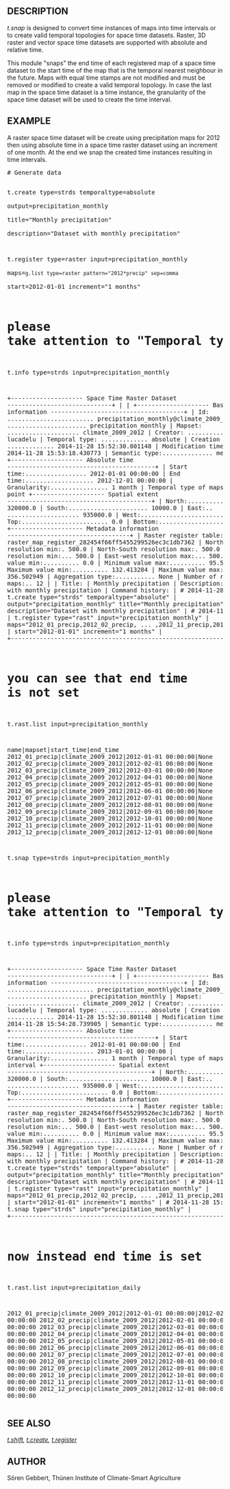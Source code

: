 <h2>DESCRIPTION</h2>

<em>t.snap</em> is designed to convert time instances of maps into time
intervals or to create valid temporal topologies for space time
datasets. Raster, 3D raster and vector space time datasets are
supported with absolute and relative time.
<p>
This module "snaps" the end time of each registered map of a space time
dataset to the start time of the map that is the temporal nearest
neighbour in the future. Maps with equal time stamps are not modified
and must be removed or modified to create a valid temporal topology. In
case the last map in the space time dataset is a time instance, the
granularity of the space time dataset will be used to create the time
interval.

<h2>EXAMPLE</h2>

A raster space time dataset will be create using precipitation maps for 2012
then using absolute time in a space time raster dataset using an increment
of one month.
At the end we snap the created time instances resulting in time intervals.

<div class="code"><pre>
# Generate data

t.create type=strds temporaltype=absolute \
         output=precipitation_monthly \
         title="Monthly precipitation" \
         description="Dataset with monthly precipitation"

t.register type=raster input=precipitation_monthly \
           maps=`g.list type=raster pattern="2012*precip" sep=comma` \
           start=2012-01-01 increment="1 months"

# please take attention to "Temporal type of maps" value
t.info type=strds input=precipitation_monthly

 +-------------------- Space Time Raster Dataset -----------------------------+
 |                                                                            |
 +-------------------- Basic information -------------------------------------+
 | Id: ........................ precipitation_monthly@climate_2009_2012
 | Name: ...................... precipitation_monthly
 | Mapset: .................... climate_2009_2012
 | Creator: ................... lucadelu
 | Temporal type: ............. absolute
 | Creation time: ............. 2014-11-28 15:52:30.801148
 | Modification time:.......... 2014-11-28 15:53:18.430773
 | Semantic type:.............. mean
 +-------------------- Absolute time -----------------------------------------+
 | Start time:................. 2012-01-01 00:00:00
 | End time:................... 2012-12-01 00:00:00
 | Granularity:................ 1 month
 | Temporal type of maps:...... point
 +-------------------- Spatial extent ----------------------------------------+
 | North:...................... 320000.0
 | South:...................... 10000.0
 | East:.. .................... 935000.0
 | West:....................... 120000.0
 | Top:........................ 0.0
 | Bottom:..................... 0.0
 +-------------------- Metadata information ----------------------------------+
 | Raster register table:...... raster_map_register_282454f66ff5455299526ec3c1db7362
 | North-South resolution min:. 500.0
 | North-South resolution max:. 500.0
 | East-west resolution min:... 500.0
 | East-west resolution max:... 500.0
 | Minimum value min:.......... 0.0
 | Minimum value max:.......... 95.58169
 | Maximum value min:.......... 132.413284
 | Maximum value max:.......... 356.502949
 | Aggregation type:........... None
 | Number of registered maps:.. 12
 |
 | Title:
 | Monthly precipitation
 | Description:
 | Dataset with monthly precipitation
 | Command history:
 | # 2014-11-28 15:52:30
 | t.create type="strds" temporaltype="absolute"
 |     output="precipitation_monthly" title="Monthly precipitation"
 |     description="Dataset with monthly precipitation"
 | # 2014-11-28 15:53:18
 | t.register type="rast" input="precipitation_monthly"
 |     maps="2012_01_precip,2012_02_precip, ... ,2012_11_precip,2012_12_precip"
 |     start="2012-01-01" increment="1 months"
 |
 +----------------------------------------------------------------------------+


# you can see that end time is not set
t.rast.list input=precipitation_monthly

name|mapset|start_time|end_time
2012_01_precip|climate_2009_2012|2012-01-01 00:00:00|None
2012_02_precip|climate_2009_2012|2012-02-01 00:00:00|None
2012_03_precip|climate_2009_2012|2012-03-01 00:00:00|None
2012_04_precip|climate_2009_2012|2012-04-01 00:00:00|None
2012_05_precip|climate_2009_2012|2012-05-01 00:00:00|None
2012_06_precip|climate_2009_2012|2012-06-01 00:00:00|None
2012_07_precip|climate_2009_2012|2012-07-01 00:00:00|None
2012_08_precip|climate_2009_2012|2012-08-01 00:00:00|None
2012_09_precip|climate_2009_2012|2012-09-01 00:00:00|None
2012_10_precip|climate_2009_2012|2012-10-01 00:00:00|None
2012_11_precip|climate_2009_2012|2012-11-01 00:00:00|None
2012_12_precip|climate_2009_2012|2012-12-01 00:00:00|None



t.snap type=strds input=precipitation_monthly

# please take attention to "Temporal type of maps" value again
t.info type=strds input=precipitation_monthly

 +-------------------- Space Time Raster Dataset -----------------------------+
 |                                                                            |
 +-------------------- Basic information -------------------------------------+
 | Id: ........................ precipitation_monthly@climate_2009_2012
 | Name: ...................... precipitation_monthly
 | Mapset: .................... climate_2009_2012
 | Creator: ................... lucadelu
 | Temporal type: ............. absolute
 | Creation time: ............. 2014-11-28 15:52:30.801148
 | Modification time:.......... 2014-11-28 15:54:28.739905
 | Semantic type:.............. mean
 +-------------------- Absolute time -----------------------------------------+
 | Start time:................. 2012-01-01 00:00:00
 | End time:................... 2013-01-01 00:00:00
 | Granularity:................ 1 month
 | Temporal type of maps:...... interval
 +-------------------- Spatial extent ----------------------------------------+
 | North:...................... 320000.0
 | South:...................... 10000.0
 | East:.. .................... 935000.0
 | West:....................... 120000.0
 | Top:........................ 0.0
 | Bottom:..................... 0.0
 +-------------------- Metadata information ----------------------------------+
 | Raster register table:...... raster_map_register_282454f66ff5455299526ec3c1db7362
 | North-South resolution min:. 500.0
 | North-South resolution max:. 500.0
 | East-west resolution min:... 500.0
 | East-west resolution max:... 500.0
 | Minimum value min:.......... 0.0
 | Minimum value max:.......... 95.58169
 | Maximum value min:.......... 132.413284
 | Maximum value max:.......... 356.502949
 | Aggregation type:........... None
 | Number of registered maps:.. 12
 |
 | Title:
 | Monthly precipitation
 | Description:
 | Dataset with monthly precipitation
 | Command history:
 | # 2014-11-28 15:52:30
 | t.create type="strds" temporaltype="absolute"
 |     output="precipitation_monthly" title="Monthly precipitation"
 |     description="Dataset with monthly precipitation"
 | # 2014-11-28 15:53:18
 | t.register type="rast" input="precipitation_monthly"
 |     maps="2012_01_precip,2012_02_precip, ... ,2012_11_precip,2012_12_precip"
 |     start="2012-01-01" increment="1 months"
 | # 2014-11-28 15:54:28
 | t.snap type="strds" input="precipitation_monthly"
 |
 +----------------------------------------------------------------------------+


# now instead end time is set

t.rast.list input=precipitation_daily

2012_01_precip|climate_2009_2012|2012-01-01 00:00:00|2012-02-01 00:00:00
2012_02_precip|climate_2009_2012|2012-02-01 00:00:00|2012-03-01 00:00:00
2012_03_precip|climate_2009_2012|2012-03-01 00:00:00|2012-04-01 00:00:00
2012_04_precip|climate_2009_2012|2012-04-01 00:00:00|2012-05-01 00:00:00
2012_05_precip|climate_2009_2012|2012-05-01 00:00:00|2012-06-01 00:00:00
2012_06_precip|climate_2009_2012|2012-06-01 00:00:00|2012-07-01 00:00:00
2012_07_precip|climate_2009_2012|2012-07-01 00:00:00|2012-08-01 00:00:00
2012_08_precip|climate_2009_2012|2012-08-01 00:00:00|2012-09-01 00:00:00
2012_09_precip|climate_2009_2012|2012-09-01 00:00:00|2012-10-01 00:00:00
2012_10_precip|climate_2009_2012|2012-10-01 00:00:00|2012-11-01 00:00:00
2012_11_precip|climate_2009_2012|2012-11-01 00:00:00|2012-12-01 00:00:00
2012_12_precip|climate_2009_2012|2012-12-01 00:00:00|2013-01-01 00:00:00
</pre></div>

<h2>SEE ALSO</h2>

<em>
<a href="t.shift.html">t.shift</a>,
<a href="t.create.html">t.create</a>,
<a href="t.register.html">t.register</a>
</em>

<h2>AUTHOR</h2>

S&ouml;ren Gebbert, Th&uuml;nen Institute of Climate-Smart Agriculture
